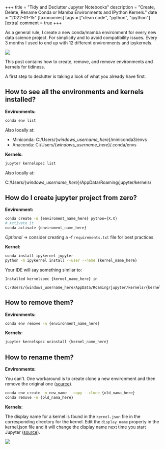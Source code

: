 +++
title = "Tidy and Declutter Jupyter Notebooks"
description = "Create, Delete, Rename Conda or Mamba Environments and IPython Kernels."
date = "2022-01-15"
[taxonomies]
tags = ["clean code", "python", "ipython"]
[extra]
comment = true
+++

As a general rule, I create a new conda/mamba environment for every new data science project. For simplicity and to avoid compatibility issues. Every 3 months I used to end up with 12 different environments and ipykernels.

![](https://i.stack.imgur.com/99fyH.png)

This post contains how to create, remove, and remove environments and kernels for tidiness.

A first step to declutter is taking a look of what you already have first.

## How to see all the environments and kernels installed?

**Environments:**

```bash
conda env list
```

Also locally at:

- Miniconda: C:/Users/{_windows_username_here_}/miniconda3/envs
- Anaconda: C:/Users/{_windows_username_here_}/.conda/envs

**Kernels:**

```bash
jupyter kernelspec list
```

Also locally at:

C:/Users/{_windows_username_here_}/AppData/Roaming/jupyter/kernels/

## How do I create jupyter project from zero?

**Environment:**

```bash
conda create -n {enviroment_name_here} python={X.X}
# Activate it
conda activate {enviroment_name_here}
```

_Optional_ -> consider creating a -f `requirements.txt` file for best practices.

**Kernel:**

```bash
conda install ipykernel jupyter
python -m ipykernel install --user --name {kernel_name_here}
```

Your IDE will say something similar to:

```
Installed kernelspec {kernel_name_here} in

C:/Users/{windows_username_here/AppData/Roaming/jupyter/kernels/{kernel_name_here}
```

## How to remove them?

**Environments:**

```bash
conda env remove -n {environment_name_here}
```

**Kernels:**

```bash
jupyter kernelspec uninstall {kernel_name_here}
```

## How to rename them?

**Environments:**

You can't. One workaround is to create clone a new environment and then remove the original one ([source](https://stackoverflow.com/questions/42231764/how-can-i-rename-a-conda-environment)).

```bash
conda env create -n new_name --copy --clone {old_nama_here}
conda remove -n {old_nama_here}
```

**Kernels:**

The display name for a kernel is found in the `kernel.json` file in the corresponding directory for the kernel. Edit the `display_name` property in the kernel.json file and it will change the display name next time you start Jupyter ([source](https://stackoverflow.com/questions/45085233/jupyter-kernel-is-there-a-way-to-rename-them)).

![](https://i.imgur.com/U8arU29.png)
